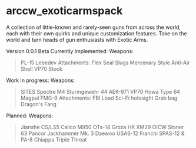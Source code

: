# arccw_exoticarmspack
A collection of little-known and rarely-seen guns from across the world, each with their own quirks and unique customization features. 
Take on the world and turn heads of gun enthusiasts with Exotic Arms.

Version 0.0.1 Beta
Currently Implemented:
Weapons:
> PL-15 Lebedev
Attachments:
> Flex Seal Slugs
> Mercenary Style
> Anti-Air Shell
>VP70 Stock

Work in progress:
Weapons:
> SITES Spectre M4
> Sturmgewehr 44
> AEK-971
> VP70
> Howa Type 64 
> Magpul FMG-9
Attachments:
> FBI Load
> Sci-Fi holosight
> Grab bag
> Dragon's Fang

Planned:
Weapons:
> Jianshe CS/LS5
> Calico M950
> OTs-14 Groza
> HK XM29 OICW
> Stoner 63
> Pancor Jackhammer Mk. 3
> Daewoo USAS-12
> Franchi SPAS-12 & PA-8
> Chiappa Triple Threat
